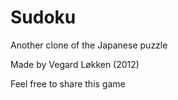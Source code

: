 # Sudoku

Another clone of the Japanese puzzle

Made by Vegard Løkken (2012)

Feel free to share this game
